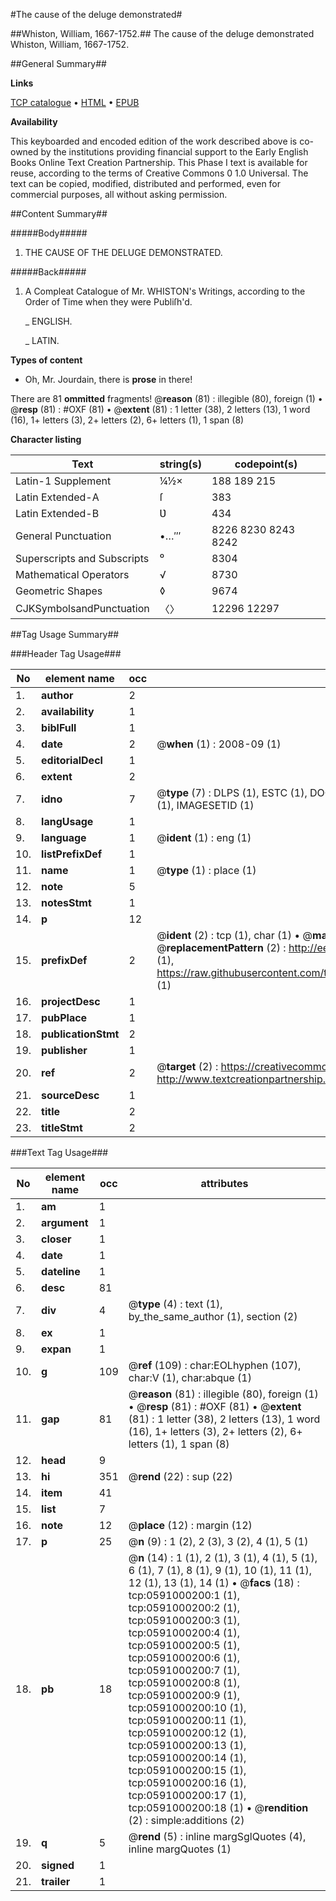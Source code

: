 #The cause of the deluge demonstrated#

##Whiston, William, 1667-1752.##
The cause of the deluge demonstrated
Whiston, William, 1667-1752.

##General Summary##

**Links**

[TCP catalogue](http://www.ota.ox.ac.uk/tcp/)  • 
[HTML](http://tei.it.ox.ac.uk/tcp/Texts-HTML/free/004/004898314.html)  • 
[EPUB](http://tei.it.ox.ac.uk/tcp/Texts-EPUB/free/004/004898314.epub)

**Availability**

This keyboarded and encoded edition of the
	       work described above is co-owned by the institutions
	       providing financial support to the Early English Books
	       Online Text Creation Partnership. This Phase I text is
	       available for reuse, according to the terms of Creative
	       Commons 0 1.0 Universal. The text can be copied,
	       modified, distributed and performed, even for
	       commercial purposes, all without asking permission.


##Content Summary##

#####Body#####

1. THE CAUSE OF THE DELUGE DEMONSTRATED.

#####Back#####

1. A Compleat Catalogue of Mr. WHISTON's Writings, according to the Order of Time when they were Publiſh'd.

    _ ENGLISH.

    _ LATIN.

**Types of content**

  * Oh, Mr. Jourdain, there is **prose** in there!

There are 81 **ommitted** fragments! 
 @__reason__ (81) : illegible (80), foreign (1)  •  @__resp__ (81) : #OXF (81)  •  @__extent__ (81) : 1 letter (38), 2 letters (13), 1 word (16), 1+ letters (3), 2+ letters (2), 6+ letters (1), 1 span (8)

**Character listing**


|Text|string(s)|codepoint(s)|
|---|---|---|
|Latin-1 Supplement|¼½×|188 189 215|
|Latin Extended-A|ſ|383|
|Latin Extended-B|Ʋ|434|
|General Punctuation|•…″′|8226 8230 8243 8242|
|Superscripts             and Subscripts|⁰|8304|
|Mathematical Operators|√|8730|
|Geometric Shapes|◊|9674|
|CJKSymbolsandPunctuation|〈〉|12296 12297|

##Tag Usage Summary##

###Header Tag Usage###

|No|element name|occ|attributes|
|---|---|---|---|
|1.|__author__|2||
|2.|__availability__|1||
|3.|__biblFull__|1||
|4.|__date__|2| @__when__ (1) : 2008-09 (1)|
|5.|__editorialDecl__|1||
|6.|__extent__|2||
|7.|__idno__|7| @__type__ (7) : DLPS (1), ESTC (1), DOCNO (1), TCP (1), GALEDOCNO (1), CONTENTSET (1), IMAGESETID (1)|
|8.|__langUsage__|1||
|9.|__language__|1| @__ident__ (1) : eng (1)|
|10.|__listPrefixDef__|1||
|11.|__name__|1| @__type__ (1) : place (1)|
|12.|__note__|5||
|13.|__notesStmt__|1||
|14.|__p__|12||
|15.|__prefixDef__|2| @__ident__ (2) : tcp (1), char (1)  •  @__matchPattern__ (2) : ([0-9\-]+):([0-9IVX]+) (1), (.+) (1)  •  @__replacementPattern__ (2) : http://eebo.chadwyck.com/downloadtiff?vid=$1&page=$2 (1), https://raw.githubusercontent.com/textcreationpartnership/Texts/master/tcpchars.xml#$1 (1)|
|16.|__projectDesc__|1||
|17.|__pubPlace__|1||
|18.|__publicationStmt__|2||
|19.|__publisher__|1||
|20.|__ref__|2| @__target__ (2) : https://creativecommons.org/publicdomain/zero/1.0/ (1), http://www.textcreationpartnership.org/docs/. (1)|
|21.|__sourceDesc__|1||
|22.|__title__|2||
|23.|__titleStmt__|2||


###Text Tag Usage###

|No|element name|occ|attributes|
|---|---|---|---|
|1.|__am__|1||
|2.|__argument__|1||
|3.|__closer__|1||
|4.|__date__|1||
|5.|__dateline__|1||
|6.|__desc__|81||
|7.|__div__|4| @__type__ (4) : text (1), by_the_same_author (1), section (2)|
|8.|__ex__|1||
|9.|__expan__|1||
|10.|__g__|109| @__ref__ (109) : char:EOLhyphen (107), char:V (1), char:abque (1)|
|11.|__gap__|81| @__reason__ (81) : illegible (80), foreign (1)  •  @__resp__ (81) : #OXF (81)  •  @__extent__ (81) : 1 letter (38), 2 letters (13), 1 word (16), 1+ letters (3), 2+ letters (2), 6+ letters (1), 1 span (8)|
|12.|__head__|9||
|13.|__hi__|351| @__rend__ (22) : sup (22)|
|14.|__item__|41||
|15.|__list__|7||
|16.|__note__|12| @__place__ (12) : margin (12)|
|17.|__p__|25| @__n__ (9) : 1 (2), 2 (3), 3 (2), 4 (1), 5 (1)|
|18.|__pb__|18| @__n__ (14) : 1 (1), 2 (1), 3 (1), 4 (1), 5 (1), 6 (1), 7 (1), 8 (1), 9 (1), 10 (1), 11 (1), 12 (1), 13 (1), 14 (1)  •  @__facs__ (18) : tcp:0591000200:1 (1), tcp:0591000200:2 (1), tcp:0591000200:3 (1), tcp:0591000200:4 (1), tcp:0591000200:5 (1), tcp:0591000200:6 (1), tcp:0591000200:7 (1), tcp:0591000200:8 (1), tcp:0591000200:9 (1), tcp:0591000200:10 (1), tcp:0591000200:11 (1), tcp:0591000200:12 (1), tcp:0591000200:13 (1), tcp:0591000200:14 (1), tcp:0591000200:15 (1), tcp:0591000200:16 (1), tcp:0591000200:17 (1), tcp:0591000200:18 (1)  •  @__rendition__ (2) : simple:additions (2)|
|19.|__q__|5| @__rend__ (5) : inline margSglQuotes (4), inline margQuotes (1)|
|20.|__signed__|1||
|21.|__trailer__|1||
